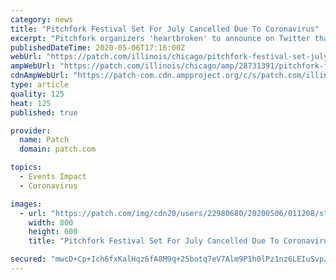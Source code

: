 ```yaml
---
category: news
title: "Pitchfork Festival Set For July Cancelled Due To Coronavirus"
excerpt: "Pitchfork organizers 'heartbroken' to announce on Twitter that music festival set for July in Chicago is cancelled due to the coronavirus."
publishedDateTime: 2020-05-06T17:16:00Z
webUrl: "https://patch.com/illinois/chicago/pitchfork-festival-set-july-cancelled-due-coronavirus"
ampWebUrl: "https://patch.com/illinois/chicago/amp/28731391/pitchfork-festival-set-july-cancelled-due-coronavirus"
cdnAmpWebUrl: "https://patch-com.cdn.ampproject.org/c/s/patch.com/illinois/chicago/amp/28731391/pitchfork-festival-set-july-cancelled-due-coronavirus"
type: article
quality: 125
heat: 125
published: true

provider:
  name: Patch
  domain: patch.com

topics:
  - Events Impact
  - Coronavirus

images:
  - url: "https://patch.com/img/cdn20/users/22980680/20200506/011208/styles/patch_image/public/shutter-stock-music-fest-___06124556807.jpg?width=984"
    width: 800
    height: 600
    title: "Pitchfork Festival Set For July Cancelled Due To Coronavirus"

secured: "mwcD+Cp+Ich6fxKalHqz6fA8M9q+25botq7eV7Alm9P1h0lPz1nz6LEIuSvp/tKcOg4n/XmjTJMVVKFKuet7hOAa9DoekL57rXQzz0AdLJ9o5V6FbpmBSfKc0kk0Oi2h/hvUeYqSvhkPG8c/auA4MYXFU68c1Tj+CnQPJuk4wsrK04aJTNM3A4m99p7wG0euyYrH+yJngAMDx7CwJQ4jDllCigUMrJUd65diqlfezRAxoc0ab/AsnRacz9SQEczQYjV/QjUpSrxMjJ3ZEUksgPN/aKAJM3tpmPYWvuky71hK1g6q5GptX3bSsPq87tQrLj2PnGd0dZRjz3UA8xWHKnTuqEomTcTiJyGGQNyW57yy9UCnyRnTtYWJnn/NEtrbnByBmGe4rGhRPLO0C7vpTm6nqtkvfN5plkB1/vtYQs2w0XBZbWL0wEg/HneFccu4eDhtVR289na/FxJ64DXnKOVqv+Kjg6zJY9emeLK9v6k=;seaveomLke5+FVnkTzKunQ=="
---
```



